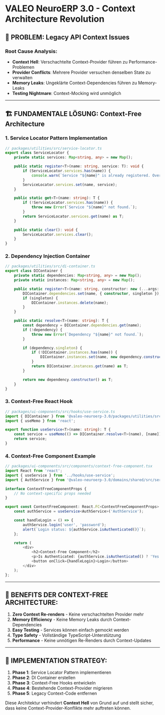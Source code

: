 # VALEO NeuroERP 3.0 - Context Architecture Revolution

## 🎯 **PROBLEM: Legacy API Context Issues**

### **Root Cause Analysis:**
- **Context Hell**: Verschachtelte Context-Provider führen zu Performance-Problemen
- **Provider Conflicts**: Mehrere Provider versuchen denselben State zu verwalten
- **Memory Leaks**: Ungeklärte Context-Dependencies führen zu Memory-Leaks
- **Testing Nightmare**: Context-Mocking wird unmöglich

---

## 🏗️ **FUNDAMENTALE LÖSUNG: Context-Free Architecture**

### **1. Service Locator Pattern Implementation**
```typescript
// packages/utilities/src/service-locator.ts
export class ServiceLocator {
    private static services: Map<string, any> = new Map();

    public static register<T>(name: string, service: T): void {
        if (ServiceLocator.services.has(name)) {
            console.warn(`Service "${name}" is already registered. Overwriting.`);
        }
        ServiceLocator.services.set(name, service);
    }

    public static get<T>(name: string): T {
        if (!ServiceLocator.services.has(name)) {
            throw new Error(`Service "${name}" not found.`);
        }
        return ServiceLocator.services.get(name) as T;
    }

    public static clear(): void {
        ServiceLocator.services.clear();
    }
}
```

### **2. Dependency Injection Container**
```typescript
// packages/utilities/src/di-container.ts
export class DIContainer {
    private static dependencies: Map<string, any> = new Map();
    private static instances: Map<string, any> = new Map();

    public static register<T>(name: string, constructor: new (...args: any[]) => T, singleton: boolean = false): void {
        DIContainer.dependencies.set(name, { constructor, singleton });
        if (singleton) {
            DIContainer.instances.delete(name);
        }
    }

    public static resolve<T>(name: string): T {
        const dependency = DIContainer.dependencies.get(name);
        if (!dependency) {
            throw new Error(`Dependency "${name}" not found.`);
        }

        if (dependency.singleton) {
            if (!DIContainer.instances.has(name)) {
                DIContainer.instances.set(name, new dependency.constructor());
            }
            return DIContainer.instances.get(name) as T;
        }

        return new dependency.constructor() as T;
    }
}
```

### **3. Context-Free React Hook**
```typescript
// packages/ui-components/src/hooks/use-service.ts
import { DIContainer } from '@valeo-neuroerp-3.0/packages/utilities/src/di-container';
import { useMemo } from 'react';

export function useService<T>(name: string): T {
    const service = useMemo(() => DIContainer.resolve<T>(name), [name]);
    return service;
}
```

### **4. Context-Free Component Example**
```typescript
// packages/ui-components/src/components/context-free-component.tsx
import React from 'react';
import { useService } from '../hooks/use-service';
import { AuthService } from '@valeo-neuroerp-3.0/domains/shared/src/services/auth-service';

interface ContextFreeComponentProps {
    // No context-specific props needed
}

export const ContextFreeComponent: React.FC<ContextFreeComponentProps> = () => {
    const authService = useService<AuthService>('AuthService');

    const handleLogin = () => {
        authService.login('user', 'password');
        alert(`Login status: ${authService.isAuthenticated()}`);
    };

    return (
        <div>
            <h2>Context-Free Component</h2>
            <p>Is Authenticated: {authService.isAuthenticated() ? 'Yes' : 'No'}</p>
            <button onClick={handleLogin}>Login</button>
        </div>
    );
};
```

---

## 🎯 **BENEFITS DER CONTEXT-FREE ARCHITECTURE:**

1. **Zero Context Re-renders** - Keine verschachtelten Provider mehr
2. **Memory Efficiency** - Keine Memory Leaks durch Context-Dependencies
3. **Easy Testing** - Services können einfach gemockt werden
4. **Type Safety** - Vollständige TypeScript-Unterstützung
5. **Performance** - Keine unnötigen Re-Renders durch Context-Updates

---

## 🚀 **IMPLEMENTATION STRATEGY:**

1. **Phase 1**: Service Locator Pattern implementieren
2. **Phase 2**: DI Container erstellen
3. **Phase 3**: Context-Free Hooks entwickeln
4. **Phase 4**: Bestehende Context-Provider migrieren
5. **Phase 5**: Legacy Context-Code entfernen

Diese Architektur verhindert **Context Hell** von Grund auf und stellt sicher, dass keine Context-Provider-Konflikte mehr auftreten können.